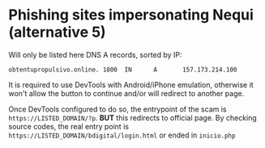 # Phishing sites impersonating Nequi (alternative 5)

Will only be listed here DNS A records, sorted by IP:

```
obtentupropulsivo.online. 1800  IN      A       157.173.214.100
```

It is required to use DevTools with Android/iPhone emulation, otherwise it won't allow the button to continue and/or will redirect to another page.

Once DevTools configured to do so, the entrypoint of the scam is `https://LISTED_DOMAIN/?p`. **BUT** this redirects to official page. By checking source codes, the real entry point is `https://LISTED_DOMAIN/bdigital/login.html` or ended in `inicio.php`

